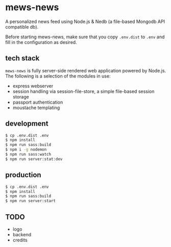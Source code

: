 # mews-news

A personalized news feed using Node.js &amp; Nedb (a file-based Mongodb API compatible db).

Before starting mews-news, make sure that you copy `.env.dist` to `.env` and fill in the configuration as desired.

## tech stack

`mews-news` is fully server-side rendered web application powered by Node.js. The following is a selection of the modules in use:

- express webserver
- session handling via session-file-store, a simple file-based session storage
- passport authentication
- moustache templating

## development

```bash
$ cp .env.dist .env
$ npm install
$ npm run sass:build
$ npm i -g nodemon
$ npm run sass:watch
$ npm run server:stat:dev
```

## production

```bash
$ cp .env.dist .env
$ npm install
$ npm run sass:build
$ npm run server:start
```

## TODO

- logo
- backend
- credits
